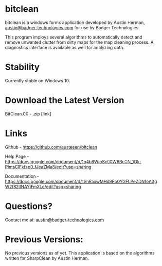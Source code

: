 # bitclean

bitclean is a windows forms application developed by Austin Herman, austin@badger-technologies.com for use by Badger Technologies.

This program imploys several algorithms to automatically detect and remove unwanted clutter from dirty maps for the map cleaning process.
A diagnostics interface is available as well for analyzing data.

# Stability
Currently stable on Windows 10. 

# Download the Latest Version
BitClean.00 - .zip
[link]

# Links
Github -
https://github.com/austeeen/bitclean

Help Page - 
https://docs.google.com/document/d/1q4b8WioSc00W86cCN_1Ok-PimsCIFkfsp0_fJeaZMa8/edit?usp=sharing

Documentation -
https://docs.google.com/document/d/1ShRaxwMHd9Fb0YGFLPeZDN1oA3gW2t82tlNAYjFmXLc/edit?usp=sharing

# Questions?
Contact me at:
austin@badger-technologies.com

# Previous Versions:
No previous versions as of yet.
This application is based on the algorithms written for SharpClean by Austin Herman.
